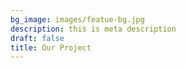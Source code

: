 ```yaml
---
bg_image: images/featue-bg.jpg
description: this is meta description
draft: false
title: Our Project
---
```

